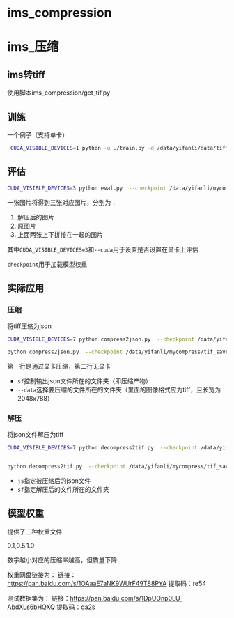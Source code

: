 # ims_compression
# ims_压缩

## ims转tiff

使用脚本ims_compression/get_tif.py

## 训练

一个例子（支持单卡）

```bash
 CUDA_VISIBLE_DEVICES=1 python -u ./train.py -d /data/yifanli/data/tiff --cuda --N 128 --lambda 0.05 --epochs 100  --batch-size 16 --save_path ./cm_save/tiff --save  --checkpoint /data/yifanli/mycompress/cm_save/lambda_0.01/0.01checkpoint_best.pth.tar --learning-rate 1e-5 --lr_epoch 45 48
```

## 评估

```bash
CUDA_VISIBLE_DEVICES=3 python eval.py  --checkpoint /data/yifanli/mycompress/tif_save/1.0checkpoint_best.pth.tar  --data /data/yifanli/data/tiff/test --cuda  --real
```

一张图片将得到三张对应图片，分别为：

1. 解压后的图片
2. 原图片
3. 上面两张上下拼接在一起的图片

其中`CUDA_VISIBLE_DEVICES=3`和`--cuda`用于设置是否设置在显卡上评估

`checkpoint`用于加载模型权重

## 实际应用

### 压缩

将tiff压缩为json

```bash
CUDA_VISIBLE_DEVICES=7 python compress2json.py  --checkpoint /data/yifanli/mycompress/tif_save/0.1checkpoint_best.pth.tar  --data /data/yifanli/mycompress/ddebug  --sf /data/yifanli/mycompress/jsons --cuda

python compress2json.py  --checkpoint /data/yifanli/mycompress/tif_save/0.1checkpoint_best.pth.tar  --data /data/yifanli/mycompress/ddebug  --sf /data/yifanli/ims_compression/jsons
```

第一行是通过显卡压缩，第二行无显卡

- `sf`控制输出json文件所在的文件夹（即压缩产物）
- `--data`选择要压缩的文件所在的文件夹（里面的图像格式应为tiff，且长宽为2048x788）

### 解压

将json文件解压为tiff

```bash
CUDA_VISIBLE_DEVICES=7 python decompress2tif.py  --checkpoint /data/yifanli/mycompress/tif_save/0.1checkpoint_best.pth.tar  --js /data/yifanli/ims_compression/jsons/compressed.json   --sf /data/yifanli/ims_compression/decompress   --cuda


python decompress2tif.py  --checkpoint /data/yifanli/mycompress/tif_save/0.1checkpoint_best.pth.tar  --js /data/yifanli/ims_compression/jsons/compressed.json   --sf /data/yifanli/ims_compression/decompress
```

- `js`指定被压缩后的json文件
- `sf`指定解压后的文件所在的文件夹

## 模型权重

提供了三种权重文件

0.1,0.5.1.0

数字越小对应的压缩率越高，但质量下降

权重网盘链接为：
链接：https://pan.baidu.com/s/1OAaaE7aNK9WUrF49T88PYA 
提取码：re54

测试数据集为：
链接：https://pan.baidu.com/s/1DpUOnp0LU-AbdXLs6bHQXQ 
提取码：qa2s
